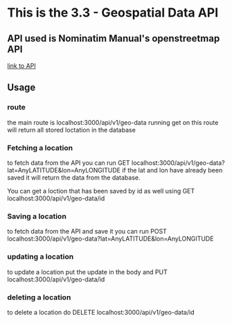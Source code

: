 # This is the 3.3 - Geospatial Data API

## API used is Nominatim Manual's openstreetmap API

[link to API](https://nominatim.org/release-docs/develop/api/Search/)

## Usage

### route

the main route is localhost:3000/api/v1/geo-data
running get on this route will return all stored loctation in the database

### Fetching a location

to fetch data from the API you can run GET localhost:3000/api/v1/geo-data?lat=AnyLATITUDE&lon=AnyLONGITUDE
if the lat and lon have already been saved it will return the data from the database.

You can get a loction that has been saved by id as well using GET localhost:3000/api/v1/geo-data/id

### Saving a location

to fetch data from the API and save it you can run POST localhost:3000/api/v1/geo-data?lat=AnyLATITUDE&lon=AnyLONGITUDE

### updating a location

to update a location put the update in the body and PUT localhost:3000/api/v1/geo-data/id

### deleting a location

to delete a location do DELETE localhost:3000/api/v1/geo-data/id
